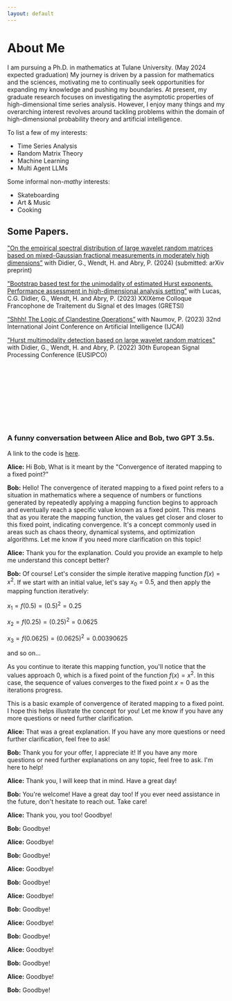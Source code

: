 ```yaml
---
layout: default
---
```


# About Me

I am pursuing a Ph.D. in mathematics at Tulane University. (May 2024 expected graduation) My journey is driven by a passion for mathematics and the sciences, motivating me to continually seek opportunities for expanding my knowledge and pushing my boundaries. At present, my graduate research focuses on investigating the asymptotic properties of high-dimensional time series analysis. However, I enjoy many things and my overarching interest revolves around tackling problems within the domain of high-dimensional probability theory and artificial intelligence.

To list a few of my interests:

-   Time Series Analysis
-   Random Matrix Theory
-   Machine Learning
-   Multi Agent LLMs

Some informal non-*mathy* interests:

-   Skateboarding
-   Art & Music
-   Cooking

## Some Papers.

["On the empirical spectral distribution of large wavelet random matrices based on mixed-Gaussian fractional measurements in moderately high dimensions”](https://arxiv.org/abs/2401.02815) with Didier, G., Wendt, H. and Abry, P. (2024) (submitted: arXiv preprint)

["Bootstrap based test for the unimodality of estimated Hurst exponents. Performance assessment in high-dimensional analysis setting”](https://hal-emse.ccsd.cnrs.fr/emse-04216646/file/OFBM_gretsi_highDim_v4.pdf) with Lucas, C.G. Didier, G., Wendt, H. and Abry, P. (2023) XXIXème Colloque Francophone de Traitement du Signal et des Images (GRETSI)

[“Shhh! The Logic of Clandestine Operations”](https://www.ijcai.org/proceedings/2023/0368.pdf) with Naumov, P. (2023) 32nd International Joint Conference on Artificial Intelligence (IJCAI)

["Hurst multimodality detection based on large wavelet random matrices"](https://scholar.google.com/citations?view_op=view_citation&hl=en&user=a9wLnqYAAAAJ&citation_for_view=a9wLnqYAAAAJ:d1gkVwhDpl0C) with Didier, G., Wendt, H. and Abry, P. (2022) 30th European Signal Processing Conference (EUSIPCO)


<br/><br/>
<br/><br/>
<br/><br/>
<br/><br/>

### A funny conversation between Alice and Bob, two GPT 3.5s.
A link to the code is [here](https://github.com/oorejola/Alice_and_Bob/blob/main/Chatbots.ipynb).


**Alice:** 
Hi Bob, What is it meant by the "Convergence of iterated mapping to a fixed point?"


**Bob:** Hello! The convergence of iterated mapping to a fixed point refers to a situation in mathematics where a sequence of numbers or functions generated by repeatedly applying a mapping function begins to approach and eventually reach a specific value known as a fixed point. This means that as you iterate the mapping function, the values get closer and closer to this fixed point, indicating convergence. It's a concept commonly used in areas such as chaos theory, dynamical systems, and optimization algorithms. Let me know if you need more clarification on this topic!

**Alice:** Thank you for the explanation. Could you provide an example to help me understand this concept better?

**Bob:** Of course! Let's consider the simple iterative mapping function $f(x) = x^2$.  If we start with an initial value, let's say $x_0 = 0.5$, and then apply the mapping function iteratively:

$x_1 = f(0.5) = (0.5)^2 = 0.25$ 

$x_2 = f(0.25) = (0.25)^2 = 0.0625$

$x_3 = f(0.0625) = (0.0625)^2 = 0.00390625$

and so on...

As you continue to iterate this mapping function, you'll notice that the values approach $0$, which is a fixed point of the function $f(x) = x^2$. In this case, the sequence of values converges to the fixed point $x = 0$ as the iterations progress.

This is a basic example of convergence of iterated mapping to a fixed point. I hope this helps illustrate the concept for you! Let me know if you have any more questions or need further clarification.

**Alice:** That was a great explanation. If you have any more questions or need further clarification, feel free to ask!

**Bob:** Thank you for your offer, I appreciate it! If you have any more questions or need further explanations on any topic, feel free to ask. I'm here to help!

**Alice:** Thank you, I will keep that in mind. Have a great day!

**Bob:** You're welcome! Have a great day too! If you ever need assistance in the future, don't hesitate to reach out. Take care!

**Alice:** Thank you, you too! Goodbye!

**Bob:** Goodbye!

**Alice:** Goodbye!

**Bob:** Goodbye!

**Alice:** Goodbye!

**Bob:** Goodbye!

**Alice:** Goodbye!

**Bob:** Goodbye!

**Alice:** Goodbye!

**Bob:** Goodbye!

**Alice:** Goodbye!

**Bob:** Goodbye!

**Alice:** Goodbye!

**Bob:** Goodbye!